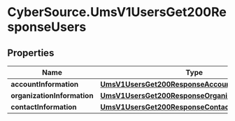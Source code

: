 # CyberSource.UmsV1UsersGet200ResponseUsers

## Properties
Name | Type | Description | Notes
------------ | ------------- | ------------- | -------------
**accountInformation** | [**UmsV1UsersGet200ResponseAccountInformation**](UmsV1UsersGet200ResponseAccountInformation.md) |  | [optional] 
**organizationInformation** | [**UmsV1UsersGet200ResponseOrganizationInformation**](UmsV1UsersGet200ResponseOrganizationInformation.md) |  | [optional] 
**contactInformation** | [**UmsV1UsersGet200ResponseContactInformation**](UmsV1UsersGet200ResponseContactInformation.md) |  | [optional] 


